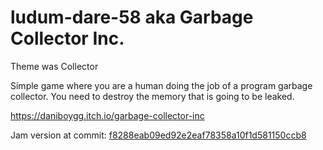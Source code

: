 # ludum-dare-58 aka Garbage Collector Inc.

Theme was Collector

Simple game where you are a human doing the job of a program garbage collector. 
You need to destroy the memory that is going to be leaked.

https://daniboygg.itch.io/garbage-collector-inc

Jam version at commit: [f8288eab09ed92e2eaf78358a10f1d581150ccb8](https://github.com/daniboygg/ludumdare-58/commit/f8288eab09ed92e2eaf78358a10f1d581150ccb8)